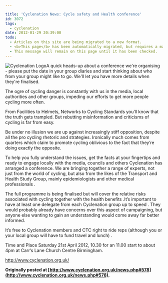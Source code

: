 ```yaml
---

title: 'Cyclenation News: Cycle safety and Health conference'
id: 3072
tags:
  - cyclenation
date: 2012-01-29 20:39:00
todo:
  - Articles on this site are being migrated to a new format.
  - <b>This page</b> has been automatically migrated, but requires a manual check-&amp;-tune to ensure the format and links all work as expected.
  - This message will remain on this page until it has been checked.
---
```


![Cyclenation Logo](http://www.pompeybug.co.uk/wp-content/plugins/wp-cyclenation-news/cnlogo.jpg)A  quick heads-up about a conference we're organising  - please put the  date in your group diaries and start thinking about who from your group  might like to go. We'll let you have more details when they're  finalised. 

 The ogre of cycling danger is constantly with us   in the media, local authorities and other groups, impeding our efforts  to get more people cycling more often. 

 From Facilities to  Helmets, Networks to Cycling Standards you&rsquo;ll  know  that the truth gets  trampled.  But rebutting misinformation and criticisms of cycling is  far from easy.

 Be under no  illusion we are up against increasingly stiff opposition, despite all  the pro cycling rhetoric and strategies. Ironically much comes  from  quarters which claim to promote cycling oblivious to the fact that  they&rsquo;re doing exactly the opposite.

 To help you  fully  understand the issues, get the facts at your fingertips and ready to  engage locally with the media, councils and others Cyclenation  has  arranged a conference.  We are bringing together a range of experts, not  just from the world of cycling, but also from the likes of the  Transport and Health Study Group, mainly epidemiologists and other  medical professionals .

 The full programme is being finalised  but will cover the relative risks associated with cycling together with  the health benefits .It&rsquo;s important to have at least one delegate from  each Cyclenation group up to speed . They would probably already have  concerns over this  aspect of campaigning, but anyone else  wanting to  gain an understanding would come away far better informed.

 It&rsquo;s free to Cyclenation members and CTC right to ride reps (although  you or your local group will have to fund travel and lunch) .

 Time and Place  Saturday 21st April 2012, 10.30 for an 11.00 start to about 4pm  at Carr&rsquo;s Lane Church Centre Birmingham.

 <a title="cyclenation website" target="_blank">http://www.cyclenation.org.uk/</a><p>**Originally posted at [http://www.cyclenation.org.uk/news.php#578](http://www.cyclenation.org.uk/news.php#578).**